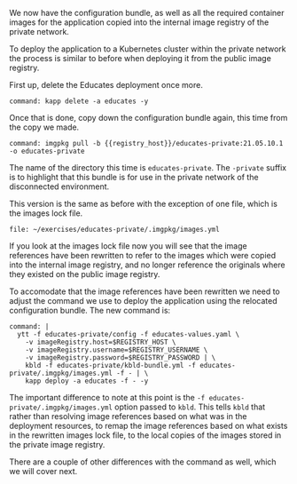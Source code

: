 We now have the configuration bundle, as well as all the required container
images for the application copied into the internal image registry of the
private network.

To deploy the application to a Kubernetes cluster within the private network
the process is similar to before when deploying it from the public image
registry.

First up, delete the Educates deployment once more.

```terminal:execute
command: kapp delete -a educates -y
```

Once that is done, copy down the configuration bundle again, this time from
the copy we made.

```terminal:execute
command: imgpkg pull -b {{registry_host}}/educates-private:21.05.10.1 -o educates-private
```

The name of the directory this time is ``educates-private``. The ``-private``
suffix is to highlight that this bundle is for use in the private network of
the disconnected environment.

This version is the same as before with the exception of one file, which is
the images lock file.

```editor:open-file
file: ~/exercises/educates-private/.imgpkg/images.yml
```

If you look at the images lock file now you will see that the image references
have been rewritten to refer to the images which were copied into the internal
image registry, and no longer reference the originals where they existed on
the public image registry.

To accomodate that the image references have been rewritten we need to adjust
the command we use to deploy the application using the relocated configuration
bundle. The new command is:

```terminal:execute
command: |
  ytt -f educates-private/config -f educates-values.yaml \
    -v imageRegistry.host=$REGISTRY_HOST \
    -v imageRegistry.username=$REGISTRY_USERNAME \
    -v imageRegistry.password=$REGISTRY_PASSWORD | \
    kbld -f educates-private/kbld-bundle.yml -f educates-private/.imgpkg/images.yml -f - | \
    kapp deploy -a educates -f - -y
```

The important difference to note at this point is the ``-f
educates-private/.imgpkg/images.yml`` option passed to ``kbld``. This tells
``kbld`` that rather than resolving image references based on what was in the
deployment resources, to remap the image references based on what exists in
the rewritten images lock file, to the local copies of the images stored in
the private image registry.

There are a couple of other differences with the command as well, which we
will cover next.
